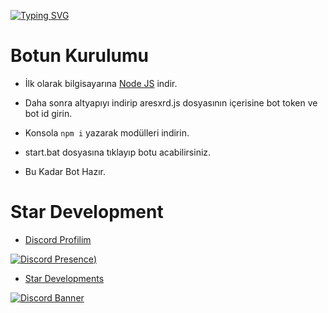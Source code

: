 [![Typing SVG](https://readme-typing-svg.herokuapp.com?font=Delicious+Handrawn&size=60&pause=1000&color=05a0fa&repeat=false&width=800&height=100&lines=Active+Developer+Rozeti+Altyapısı)](#)


 # Botun Kurulumu


- İlk olarak bilgisayarına [Node JS](https://nodejs.org/en/) indir.

- Daha sonra altyapıyı indirip aresxrd.js dosyasının içerisine bot token ve bot id girin.
- Konsola ` npm i ` yazarak modülleri indirin.
- start.bat dosyasına tıklayıp botu acabilirsiniz.
- Bu Kadar Bot Hazır.


# Star Development

- [Discord Profilim](https://discord.com/users/1143638421257072661)

 [![Discord Presence](https://lanyard-profile-readme.vercel.app/api/1143638421257072661?hideDiscrim=true))](https://discord.com/users/1143638421257072661)

- [Star Developments](https://discord.gg/ez8kSfyCa7)

[![Discord Banner](https://api.weblutions.com/discord/invite/y6TR3he9/)](https://discord.gg/y6TR3he9)



  
